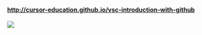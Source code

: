 #### http://cursor-education.github.io/vsc-introduction-with-github

![](http://new.tinygrab.com/7020c0e8b0d840c74d452874d9f51c582fe0dbda09.png)